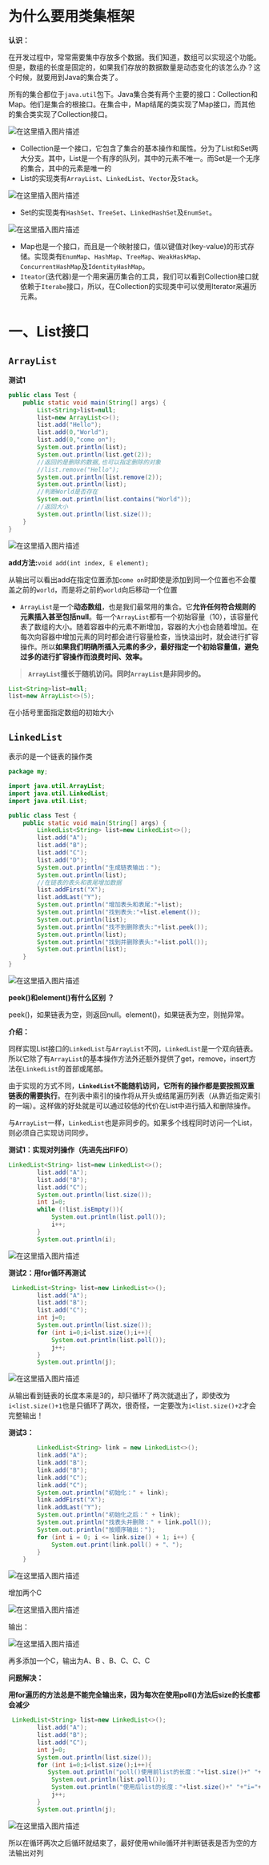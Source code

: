 # 为什么要用类集框架

**认识：**

在开发过程中，常常需要集中存放多个数据。我们知道，数组可以实现这个功能。但是，数组的长度是固定的，如果我们存放的数据数量是动态变化的该怎么办？这个时候，就要用到Java的集合类了。 

所有的集合都位于`java.util`包下。Java集合类有两个主要的接口：Collection和Map。他们是集合的根接口。在集合中，Map结尾的类实现了Map接口，而其他的集合类实现了Collection接口。

![在这里插入图片描述](https://img-blog.csdnimg.cn/2019112817250429.png?x-oss-process=image/watermark,type_ZmFuZ3poZW5naGVpdGk,shadow_10,text_aHR0cHM6Ly9ibG9nLmNzZG4ubmV0L3FxXzQ0MjU3Mzgz,size_16,color_FFFFFF,t_70)

-  Collection是一个接口，它包含了集合的基本操作和属性。分为了List和Set两大分支。其中，List是一个有序的队列，其中的元素不唯一。而Set是一个无序的集合，其中的元素是唯一的 
-  List的实现类有`ArrayList`、`LinkedList`、`Vector`及`Stack`。 

![在这里插入图片描述](https://img-blog.csdnimg.cn/20191128173013913.png?x-oss-process=image/watermark,type_ZmFuZ3poZW5naGVpdGk,shadow_10,text_aHR0cHM6Ly9ibG9nLmNzZG4ubmV0L3FxXzQ0MjU3Mzgz,size_16,color_FFFFFF,t_70)

-  Set的实现类有`HashSet`、`TreeSet`、`LinkedHashSet`及`EnumSet`。 

  ![在这里插入图片描述](https://img-blog.csdnimg.cn/20191128173207594.png?x-oss-process=image/watermark,type_ZmFuZ3poZW5naGVpdGk,shadow_10,text_aHR0cHM6Ly9ibG9nLmNzZG4ubmV0L3FxXzQ0MjU3Mzgz,size_16,color_FFFFFF,t_70)

- Map也是一个接口，而且是一个映射接口，值以键值对(key-value)的形式存储。实现类有`EnumMap`、`HashMap`、`TreeMap`、`WeakHaskMap`、`ConcurrentHashMap`及`IdentityHashMap`。
-  `Iteator`(迭代器)是一个用来遍历集合的工具，我们可以看到Collection接口就依赖于`Iterabe`接口，所以，在Collection的实现类中可以使用Iterator来遍历元素。 

# 一、List接口

## `ArrayList`

**测试1**

```java
public class Test {
    public static void main(String[] args) {
        List<String>list=null;
        list=new ArrayList<>();
        list.add("Hello");
        list.add(0,"World");
        list.add(0,"come on");
        System.out.println(list);
        System.out.println(list.get(2));
        //返回的是删除的数据,也可以指定删除的对象
        //list.remove("Hello");
        System.out.println(list.remove(2));
        System.out.println(list);
        //判断World是否存在
        System.out.println(list.contains("World"));
        //返回大小
        System.out.println(list.size());
    }
}
```

![在这里插入图片描述](https://img-blog.csdnimg.cn/20191128174330407.png)

**add方法:**`void add(int index, E element);`

从输出可以看出add在指定位置添加`come on`时即使是添加到同一个位置也不会覆盖之前的`world`，而是将之前的`world`向后移动一个位置

- `ArrayList`是一个**动态数组**，也是我们最常用的集合。它**允许任何符合规则的元素插入甚至包括null**。每一个`ArrayList`都有一个初始容量（10），该容量代表了数组的大小。随着容器中的元素不断增加，容器的大小也会随着增加。在每次向容器中增加元素的同时都会进行容量检查，当快溢出时，就会进行扩容操作。所以**如果我们明确所插入元素的多少，最好指定一个初始容量值，避免过多的进行扩容操作而浪费时间、效率。** 

> **`ArrayList`擅长于随机访问。同时`ArrayList`是非同步的。** 

```java
List<String>list=null;
list=new ArrayList<>(5);
```

在小括号里面指定数组的初始大小

## `LinkedList`

表示的是一个链表的操作类

```java
package my;

import java.util.ArrayList;
import java.util.LinkedList;
import java.util.List;

public class Test {
    public static void main(String[] args) {
        LinkedList<String> list=new LinkedList<>();
        list.add("A");
        list.add("B");
        list.add("C");
        list.add("D");
        System.out.println("生成链表输出：");
        System.out.println(list);
        //在链表的表头和表尾增加数据
        list.addFirst("X");
        list.addLast("Y");
        System.out.println("增加表头和表尾:"+list);
        System.out.println("找到表头:"+list.element());
        System.out.println(list);
        System.out.println("找不到删除表头:"+list.peek());
        System.out.println(list);
        System.out.println("找到并删除表头:"+list.poll());
        System.out.println(list);
    }
}

```

![在这里插入图片描述](https://img-blog.csdnimg.cn/20191128180843816.png?x-oss-process=image/watermark,type_ZmFuZ3poZW5naGVpdGk,shadow_10,text_aHR0cHM6Ly9ibG9nLmNzZG4ubmV0L3FxXzQ0MjU3Mzgz,size_16,color_FFFFFF,t_70)

 **peek()和element()有什么区别 ？**

 peek()，如果链表为空，则返回null。element()，如果链表为空，则抛异常。 

**介绍：**

同样实现List接口的`LinkedList`与`ArrayList`不同，`LinkedList`是一个双向链表。所以它除了有`ArrayList`的基本操作方法外还额外提供了get，remove，insert方法在`LinkedList`的首部或尾部。

由于实现的方式不同，**`LinkedList`不能随机访问，它所有的操作都是要按照双重链表的需要执行**。在列表中索引的操作将从开头或结尾遍历列表（从靠近指定索引的一端）。这样做的好处就是可以通过较低的代价在List中进行插入和删除操作。

与`ArrayList`一样，`LinkedList`也是非同步的。如果多个线程同时访问一个List，则必须自己实现访问同步。

**测试1：实现对列操作（先进先出FIFO）**

```java
LinkedList<String> list=new LinkedList<>();
        list.add("A");
        list.add("B");
        list.add("C");
        System.out.println(list.size());
        int i=0;
        while (!list.isEmpty()){
            System.out.println(list.poll());
            i++;
        }
        System.out.println(i);
```

![在这里插入图片描述](https://img-blog.csdnimg.cn/20191128182754515.png)

**测试2：用for循环再测试**

```java
 LinkedList<String> list=new LinkedList<>();
        list.add("A");
        list.add("B");
        list.add("C");
        int j=0;
        System.out.println(list.size());
        for (int i=0;i<list.size();i++){
            System.out.println(list.poll());
            j++;
        }
        System.out.println(j);
```

![在这里插入图片描述](https://img-blog.csdnimg.cn/20191128183008372.png)

从输出看到链表的长度本来是3的，却只循环了两次就退出了，即使改为`i<list.size()+1`也是只循环了两次，很奇怪，一定要改为`i<list.size()+2`才会完整输出！

**测试3：**

```java
        LinkedList<String> link = new LinkedList<>();
        link.add("A");
        link.add("B");
        link.add("B");
        link.add("C");
        link.add("C");
        System.out.println("初始化：" + link);
        link.addFirst("X");
        link.addLast("Y");
        System.out.println("初始化之后：" + link);
        System.out.println("找表头并删除：" + link.poll());
        System.out.println("按顺序输出：");
        for (int i = 0; i <= link.size() + 1; i++) {
            System.out.print(link.poll() + "、");
        }
    }
```

![在这里插入图片描述](https://img-blog.csdnimg.cn/20191128183554486.png)

增加两个C 

![在这里插入图片描述](https://img-blog.csdnimg.cn/20191128183859287.png)

输出：

![在这里插入图片描述](https://img-blog.csdnimg.cn/20191128183939700.png)

再多添加一个C，输出为A、B 、B、C、C、C

**问题解决：**

**用for遍历的方法总是不能完全输出来，因为每次在使用poll()方法后size的长度都会减少**

```java
 LinkedList<String> list=new LinkedList<>();
        list.add("A");
        list.add("B");
        list.add("C");
        int j=0;
        System.out.println(list.size());
        for (int i=0;i<list.size();i++){
           System.out.println("poll()使用前list的长度："+list.size()+" "+"i="+i);
            System.out.println(list.poll());
            System.out.println("使用后list的长度："+list.size()+" "+"i="+i);
            j++;
        }
        System.out.println(j);
```

![在这里插入图片描述](https://img-blog.csdnimg.cn/2019112818490599.png?x-oss-process=image/watermark,type_ZmFuZ3poZW5naGVpdGk,shadow_10,text_aHR0cHM6Ly9ibG9nLmNzZG4ubmV0L3FxXzQ0MjU3Mzgz,size_16,color_FFFFFF,t_70)

所以在循环两次之后循环就结束了，最好使用while循环并判断链表是否为空的方法输出对列

